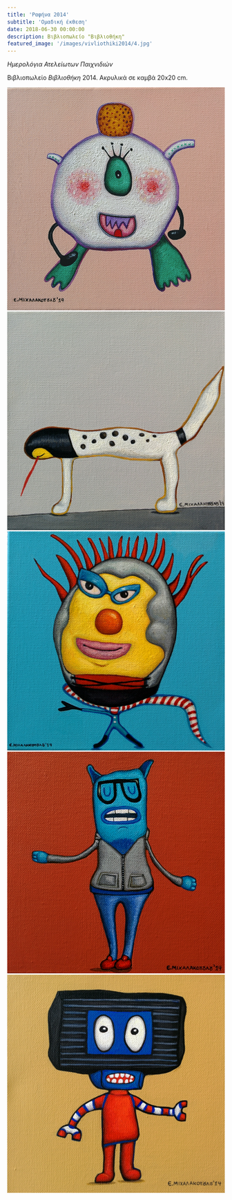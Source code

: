 ```yaml
---
title: 'Ραφήνα 2014'
subtitle: 'Ομαδική έκθεση'
date: 2018-06-30 00:00:00
description: Βιβλιοπωλείο "Βιβλιοθήκη"
featured_image: '/images/vivliothiki2014/4.jpg'
---
```


_Ημερολόγια Ατελείωτων Παιχνιδιών_

Βιβλιοπωλείο _Βιβλιοθήκη_ 2014. Ακρυλικά σε καμβά 20x20 cm.

<div class="gallery" data-columns="5">
        <img src="/images/vivliothiki2014/1.jpg">
        <img src="/images/vivliothiki2014/2.jpg">
        <img src="/images/vivliothiki2014/3.jpg">
        <img src="/images/vivliothiki2014/4.jpg">
        <img src="/images/vivliothiki2014/5.jpg">
</div>

